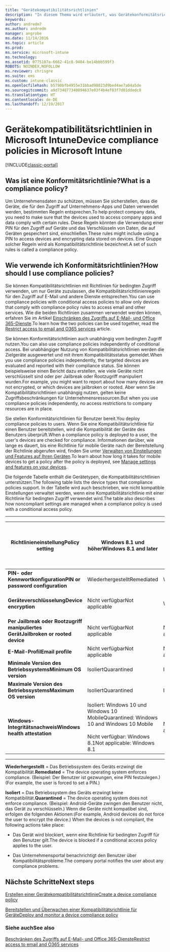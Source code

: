 ```yaml
---
title: "Gerätekompatibilitätsrichtlinien"
description: "In diesem Thema wird erläutert, was Gerätekonformitätsrichtlinien sind und wie sie funktionieren."
keywords: 
author: andredm7
ms.author: andredm
manager: angrobe
ms.date: 11/14/2016
ms.topic: article
ms.prod: 
ms.service: microsoft-intune
ms.technology: 
ms.assetid: 0775107a-6662-41c8-9404-be14bbb599f3
ROBOTS: NOINDEX,NOFOLLOW
ms.reviewer: chrisgre
ms.suite: ems
ms.custom: intune-classic
ms.openlocfilehash: b5790bfb4955e31bbad98023d9bed4ae7a04a5de
ms.sourcegitcommit: a9d734877340894637e03f4b4ef83f7d01ddedc8
ms.translationtype: HT
ms.contentlocale: de-DE
ms.lasthandoff: 12/19/2017
---
```

# <a name="device-compliance-policies-in-microsoft-intune"></a><span data-ttu-id="b80a4-103">Gerätekompatibilitätsrichtlinien in Microsoft Intune</span><span class="sxs-lookup"><span data-stu-id="b80a4-103">Device compliance policies in Microsoft Intune</span></span>

[!INCLUDE[classic-portal](../includes/classic-portal.md)]

## <a name="what-is-a-compliance-policy"></a><span data-ttu-id="b80a4-104">Was ist eine Konformitätsrichtlinie?</span><span class="sxs-lookup"><span data-stu-id="b80a4-104">What is a compliance policy?</span></span>
<span data-ttu-id="b80a4-105">Um Unternehmensdaten zu schützen, müssen Sie sicherstellen, dass die Geräte, die für den Zugriff auf Unternehmens-Apps und Daten verwendet werden, bestimmten Regeln entsprechen.</span><span class="sxs-lookup"><span data-stu-id="b80a4-105">To help protect company data, you need to make sure that the devices used to access company apps and data comply with certain rules.</span></span> <span data-ttu-id="b80a4-106">Diese Regeln könnten die Verwendung einer PIN für den Zugriff auf Geräte und das Verschlüsseln von Daten, die auf Geräten gespeichert sind, einschließen.</span><span class="sxs-lookup"><span data-stu-id="b80a4-106">These rules might include using a PIN to access devices and encrypting data stored on devices.</span></span> <span data-ttu-id="b80a4-107">Eine Gruppe solcher Regeln wird als Kompatibilitätsrichtlinie bezeichnet.</span><span class="sxs-lookup"><span data-stu-id="b80a4-107">A set of such rules is called a compliance policy.</span></span>

## <a name="how-should-i-use-compliance-policies"></a><span data-ttu-id="b80a4-108">Wie verwende ich Konformitätsrichtlinien?</span><span class="sxs-lookup"><span data-stu-id="b80a4-108">How should I use compliance policies?</span></span>
<span data-ttu-id="b80a4-109">Sie können Kompatibilitätsrichtlinien mit Richtlinien für bedingten Zugriff verwenden, um nur Geräte zuzulassen, die Kompatibilitätsrichtlinienregeln für den Zugriff auf E-Mail und andere Dienste entsprechen.</span><span class="sxs-lookup"><span data-stu-id="b80a4-109">You can use compliance policies with conditional access policies to allow only devices that comply with compliance policy rules to access email and other services.</span></span> <span data-ttu-id="b80a4-110">Wie die beiden Richtlinien zusammen verwendet werden können, erfahren Sie im Artikel [Einschränken des Zugriffs auf E-Mail- und Office 365-Dienste](restrict-access-to-email-and-o365-services-with-microsoft-intune.md).</span><span class="sxs-lookup"><span data-stu-id="b80a4-110">To learn how the two policies can be used together, read the [Restrict access to email and O365 services](restrict-access-to-email-and-o365-services-with-microsoft-intune.md) article.</span></span>

<span data-ttu-id="b80a4-111">Sie können Konformitätsrichtlinien auch unabhängig vom bedingten Zugriff nutzen.</span><span class="sxs-lookup"><span data-stu-id="b80a4-111">You can also use compliance policies independently of conditional access.</span></span> <span data-ttu-id="b80a4-112">Bei unabhängiger Nutzung von Kompatibilitätsrichtlinien werden die Zielgeräte ausgewertet und mit ihrem Kompatibilitätsstatus gemeldet.</span><span class="sxs-lookup"><span data-stu-id="b80a4-112">When you use compliance policies independently, the targeted devices are evaluated and reported with their compliance status.</span></span> <span data-ttu-id="b80a4-113">Sie können beispielsweise einen Bericht dazu erstellen, wie viele Geräte nicht verschlüsselt sind oder per Jailbreak oder Rootzugriff manipuliert wurden.</span><span class="sxs-lookup"><span data-stu-id="b80a4-113">For example, you might want to report about how many devices are not encrypted, or which devices are jailbroken or rooted.</span></span> <span data-ttu-id="b80a4-114">Aber wenn Sie Kompatibilitätsrichtlinien unabhängig nutzen, gelten keine Zugriffsbeschränkungen für Unternehmensressourcen.</span><span class="sxs-lookup"><span data-stu-id="b80a4-114">But when you use compliance policies independently, no access restrictions to company resources are in place.</span></span>

<span data-ttu-id="b80a4-115">Sie stellen Konformitätsrichtlinien für Benutzer bereit.</span><span class="sxs-lookup"><span data-stu-id="b80a4-115">You deploy compliance policies to users.</span></span> <span data-ttu-id="b80a4-116">Wenn Sie eine Kompatibilitätsrichtlinie für einen Benutzer bereitstellen, wird die Kompatibilität der Geräte des Benutzers überprüft.</span><span class="sxs-lookup"><span data-stu-id="b80a4-116">When a compliance policy is deployed to a user, the user's devices are checked for compliance.</span></span>
<span data-ttu-id="b80a4-117">Informationen darüber, wie lange es dauert, bis eine Richtlinie für mobile Geräte nach der Bereitstellung der Richtlinie abgerufen wird, finden Sie unter [Verwalten von Einstellungen und Features auf Ihren Geräten](/intune-classic/deploy-use/manage-settings-and-features-on-your-devices-with-microsoft-intune-policies#frequently-asked-questions-about-intune-policies).</span><span class="sxs-lookup"><span data-stu-id="b80a4-117">To learn about how long it takes for mobile devices to get a policy after the policy is deployed, see [Manage settings and features on your devices](/intune-classic/deploy-use/manage-settings-and-features-on-your-devices-with-microsoft-intune-policies#frequently-asked-questions-about-intune-policies).</span></span>

<span data-ttu-id="b80a4-118">Die folgende Tabelle enthält die Gerätetypen, die Kompatibilitätsrichtlinien unterstützen.</span><span class="sxs-lookup"><span data-stu-id="b80a4-118">The following table lists the device types that compliance policies support.</span></span> <span data-ttu-id="b80a4-119">In der Tabelle wird auch beschrieben, wie nicht kompatible Einstellungen verwaltet werden, wenn eine Kompatibilitätsrichtlinie mit einer Richtlinie für bedingten Zugriff verwendet wird.</span><span class="sxs-lookup"><span data-stu-id="b80a4-119">The table also describes how noncompliant settings are managed when a compliance policy is used with a conditional access policy.</span></span>

-----------------------------

|<span data-ttu-id="b80a4-120">Richtlinieneinstellung</span><span class="sxs-lookup"><span data-stu-id="b80a4-120">Policy setting</span></span>| <span data-ttu-id="b80a4-121">Windows 8.1 und höher</span><span class="sxs-lookup"><span data-stu-id="b80a4-121">Windows 8.1 and later</span></span>| <span data-ttu-id="b80a4-122">Windows Phone 8.1 und höher</span><span class="sxs-lookup"><span data-stu-id="b80a4-122">Windows Phone 8.1 and later</span></span>| <span data-ttu-id="b80a4-123">iOS 8.0 und höher</span><span class="sxs-lookup"><span data-stu-id="b80a4-123">iOS 8.0 and later</span></span>|<span data-ttu-id="b80a4-124">Android 4,0 und höher</span><span class="sxs-lookup"><span data-stu-id="b80a4-124">Android 4.0 and later</span></span><br/><span data-ttu-id="b80a4-125">Samsung Knox Standard 4.0 und höher</span><span class="sxs-lookup"><span data-stu-id="b80a4-125">Samsung Knox Standard 4.0 and later</span></span>|
|-----|----|----|----|----|
|<span data-ttu-id="b80a4-126">**PIN- oder Kennwortkonfiguration**</span><span class="sxs-lookup"><span data-stu-id="b80a4-126">**PIN or password configuration**</span></span> |<span data-ttu-id="b80a4-127">Wiederhergestellt</span><span class="sxs-lookup"><span data-stu-id="b80a4-127">Remediated</span></span>|<span data-ttu-id="b80a4-128">Wiederhergestellt</span><span class="sxs-lookup"><span data-stu-id="b80a4-128">Remediated</span></span>|<span data-ttu-id="b80a4-129">Wiederhergestellt</span><span class="sxs-lookup"><span data-stu-id="b80a4-129">Remediated</span></span>|<span data-ttu-id="b80a4-130">Isoliert</span><span class="sxs-lookup"><span data-stu-id="b80a4-130">Quarantined</span></span>|
|<span data-ttu-id="b80a4-131">**Geräteverschlüsselung**</span><span class="sxs-lookup"><span data-stu-id="b80a4-131">**Device encryption**</span></span>|<span data-ttu-id="b80a4-132">Nicht verfügbar</span><span class="sxs-lookup"><span data-stu-id="b80a4-132">Not applicable</span></span>|<span data-ttu-id="b80a4-133">Wiederhergestellt</span><span class="sxs-lookup"><span data-stu-id="b80a4-133">Remediated</span></span>|<span data-ttu-id="b80a4-134">Wiederhergestellt (durch Festlegen der PIN)</span><span class="sxs-lookup"><span data-stu-id="b80a4-134">Remediated (by setting PIN)</span></span>|<span data-ttu-id="b80a4-135">Isoliert</span><span class="sxs-lookup"><span data-stu-id="b80a4-135">Quarantined</span></span>|
|<span data-ttu-id="b80a4-136">**Per Jailbreak oder Rootzugriff manipuliertes Gerät**</span><span class="sxs-lookup"><span data-stu-id="b80a4-136">**Jailbroken or rooted device**</span></span>|<span data-ttu-id="b80a4-137">Nicht verfügbar</span><span class="sxs-lookup"><span data-stu-id="b80a4-137">Not applicable</span></span>|<span data-ttu-id="b80a4-138">Nicht verfügbar</span><span class="sxs-lookup"><span data-stu-id="b80a4-138">Not applicable</span></span>|<span data-ttu-id="b80a4-139">Unter Quarantäne gestellt (keine Einstellung)</span><span class="sxs-lookup"><span data-stu-id="b80a4-139">Quarantined (not a setting)</span></span>|<span data-ttu-id="b80a4-140">Unter Quarantäne gestellt (keine Einstellung)</span><span class="sxs-lookup"><span data-stu-id="b80a4-140">Quarantined (not a setting)</span></span>|
|<span data-ttu-id="b80a4-141">**E-Mail-Profil**</span><span class="sxs-lookup"><span data-stu-id="b80a4-141">**Email profile**</span></span>|<span data-ttu-id="b80a4-142">Nicht verfügbar</span><span class="sxs-lookup"><span data-stu-id="b80a4-142">Not applicable</span></span>|<span data-ttu-id="b80a4-143">Nicht verfügbar</span><span class="sxs-lookup"><span data-stu-id="b80a4-143">Not applicable</span></span>|<span data-ttu-id="b80a4-144">Isoliert</span><span class="sxs-lookup"><span data-stu-id="b80a4-144">Quarantined</span></span>|<span data-ttu-id="b80a4-145">Nicht verfügbar</span><span class="sxs-lookup"><span data-stu-id="b80a4-145">Not applicable</span></span>|
|<span data-ttu-id="b80a4-146">**Minimale Version des Betriebssystems**</span><span class="sxs-lookup"><span data-stu-id="b80a4-146">**Minimum OS version**</span></span>|<span data-ttu-id="b80a4-147">Isoliert</span><span class="sxs-lookup"><span data-stu-id="b80a4-147">Quarantined</span></span>|<span data-ttu-id="b80a4-148">Isoliert</span><span class="sxs-lookup"><span data-stu-id="b80a4-148">Quarantined</span></span>|<span data-ttu-id="b80a4-149">Isoliert</span><span class="sxs-lookup"><span data-stu-id="b80a4-149">Quarantined</span></span>|<span data-ttu-id="b80a4-150">Isoliert</span><span class="sxs-lookup"><span data-stu-id="b80a4-150">Quarantined</span></span>|
|<span data-ttu-id="b80a4-151">**Maximale Version des Betriebssystems**</span><span class="sxs-lookup"><span data-stu-id="b80a4-151">**Maximum OS version**</span></span>|<span data-ttu-id="b80a4-152">Isoliert</span><span class="sxs-lookup"><span data-stu-id="b80a4-152">Quarantined</span></span>|<span data-ttu-id="b80a4-153">Isoliert</span><span class="sxs-lookup"><span data-stu-id="b80a4-153">Quarantined</span></span>|<span data-ttu-id="b80a4-154">Isoliert</span><span class="sxs-lookup"><span data-stu-id="b80a4-154">Quarantined</span></span>|<span data-ttu-id="b80a4-155">Isoliert</span><span class="sxs-lookup"><span data-stu-id="b80a4-155">Quarantined</span></span>|
|<span data-ttu-id="b80a4-156">**Windows-Integritätsnachweis**</span><span class="sxs-lookup"><span data-stu-id="b80a4-156">**Windows health attestation**</span></span>|<span data-ttu-id="b80a4-157">Isoliert: Windows 10 und Windows 10 Mobile</span><span class="sxs-lookup"><span data-stu-id="b80a4-157">Quarantined: Windows 10 and Windows 10 Mobile</span></span><br /><br /><span data-ttu-id="b80a4-158">Nicht verfügbar: Windows 8.1</span><span class="sxs-lookup"><span data-stu-id="b80a4-158">Not applicable: Windows 8.1</span></span>|<span data-ttu-id="b80a4-159">Nicht verfügbar</span><span class="sxs-lookup"><span data-stu-id="b80a4-159">Not applicable</span></span>|<span data-ttu-id="b80a4-160">Nicht verfügbar</span><span class="sxs-lookup"><span data-stu-id="b80a4-160">Not applicable</span></span>|<span data-ttu-id="b80a4-161">Nicht verfügbar</span><span class="sxs-lookup"><span data-stu-id="b80a4-161">Not applicable</span></span>|

------------------------------

<span data-ttu-id="b80a4-162">**Wiederhergestellt** = Das Betriebssystem des Geräts erzwingt die Kompatibilität.</span><span class="sxs-lookup"><span data-stu-id="b80a4-162">**Remediated** = The device operating system enforces compliance.</span></span> <span data-ttu-id="b80a4-163">(Beispiel: Der Benutzer ist gezwungen, eine PIN festzulegen.)</span><span class="sxs-lookup"><span data-stu-id="b80a4-163">(For example, the user is forced to set a PIN.)</span></span>

<span data-ttu-id="b80a4-164">**Isoliert** = Das Betriebssystem des Geräts erzwingt keine Kompatibilität.</span><span class="sxs-lookup"><span data-stu-id="b80a4-164">**Quarantined** = The device operating system does not enforce compliance.</span></span> <span data-ttu-id="b80a4-165">(Beispiel: Android-Geräte zwingen den Benutzer nicht, das Gerät zu verschlüsseln.) Wenn die Geräte nicht kompatibel sind, erfolgen die folgenden Aktionen:</span><span class="sxs-lookup"><span data-stu-id="b80a4-165">(For example, Android devices do not force the user to encrypt the device.) When the devices is not compliant, the following actions take place:</span></span>

-   <span data-ttu-id="b80a4-166">Das Gerät wird blockiert, wenn eine Richtlinie für bedingten Zugriff für den Benutzer gilt.</span><span class="sxs-lookup"><span data-stu-id="b80a4-166">The device is blocked if a conditional access policy applies to the user.</span></span>

-   <span data-ttu-id="b80a4-167">Das Unternehmensportal benachrichtigt den Benutzer über Kompatibilitätsprobleme.</span><span class="sxs-lookup"><span data-stu-id="b80a4-167">The company portal notifies the user about any compliance problems.</span></span>

## <a name="next-steps"></a><span data-ttu-id="b80a4-168">Nächste Schritte</span><span class="sxs-lookup"><span data-stu-id="b80a4-168">Next steps</span></span>
[<span data-ttu-id="b80a4-169">Erstellen einer Gerätekompatibilitätsrichtlinie</span><span class="sxs-lookup"><span data-stu-id="b80a4-169">Create a device compliance policy</span></span>](create-a-device-compliance-policy-in-microsoft-intune.md)

[<span data-ttu-id="b80a4-170">Bereitstellen und Überwachen einer Kompatibilitätsrichtlinie für Geräte</span><span class="sxs-lookup"><span data-stu-id="b80a4-170">Deploy and monitor a device compliance policy</span></span>](deploy-and-monitor-a-device-compliance-policy-in-microsoft-intune.md)

### <a name="see-also"></a><span data-ttu-id="b80a4-171">Siehe auch</span><span class="sxs-lookup"><span data-stu-id="b80a4-171">See also</span></span>
[<span data-ttu-id="b80a4-172">Beschränken des Zugriffs auf E-Mail- und Office 365-Dienste</span><span class="sxs-lookup"><span data-stu-id="b80a4-172">Restrict access to email and O365 services</span></span>](restrict-access-to-email-and-o365-services-with-microsoft-intune.md)
